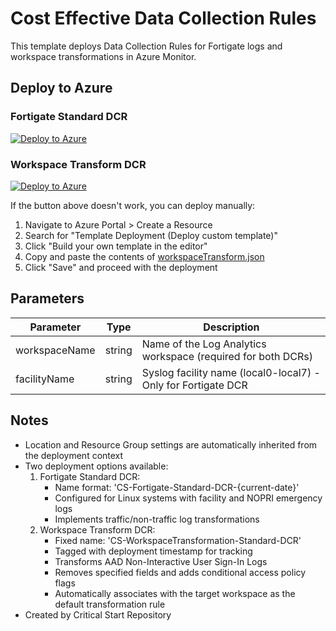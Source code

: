 # Cost Effective Data Collection Rules

This template deploys Data Collection Rules for Fortigate logs and workspace transformations in Azure Monitor.

## Deploy to Azure

### Fortigate Standard DCR
[![Deploy to Azure](https://aka.ms/deploytoazurebutton)](https://portal.azure.com/#create/Microsoft.Template/uri/https%3A%2F%2Fraw.githubusercontent.com%2FAdvancedThreatAnalytics%2FCost-Effective-Data-Collection-Rules%2Frefs%2Fheads%2Fmain%2Fazuredeploy.json)

### Workspace Transform DCR
[![Deploy to Azure](https://aka.ms/deploytoazurebutton)](https://portal.azure.com/#create/Microsoft.Template/uri/https%3A%2F%2Fraw.githubusercontent.com%2FAdvancedThreatAnalytics%2FCost-Effective-Data-Collection-Rules%2Frefs%2Fheads%2Fmain%2FworkspaceTransform.json)

If the button above doesn't work, you can deploy manually:
1. Navigate to Azure Portal > Create a Resource
2. Search for "Template Deployment (Deploy custom template)"
3. Click "Build your own template in the editor"
4. Copy and paste the contents of [workspaceTransform.json](https://raw.githubusercontent.com/AdvancedThreatAnalytics/Cost-Effective-Data-Collection-Rules/refs/heads/main/workspaceTransform.json)
5. Click "Save" and proceed with the deployment

## Parameters

| Parameter | Type | Description |
|-----------|------|-------------|
| workspaceName | string | Name of the Log Analytics workspace (required for both DCRs) |
| facilityName | string | Syslog facility name (local0-local7) - Only for Fortigate DCR |

## Notes

- Location and Resource Group settings are automatically inherited from the deployment context
- Two deployment options available:
  1. Fortigate Standard DCR:
     - Name format: 'CS-Fortigate-Standard-DCR-{current-date}'
     - Configured for Linux systems with facility and NOPRI emergency logs
     - Implements traffic/non-traffic log transformations
  2. Workspace Transform DCR:
     - Fixed name: 'CS-WorkspaceTransformation-Standard-DCR'
     - Tagged with deployment timestamp for tracking
     - Transforms AAD Non-Interactive User Sign-In Logs
     - Removes specified fields and adds conditional access policy flags
     - Automatically associates with the target workspace as the default transformation rule
- Created by Critical Start Repository
